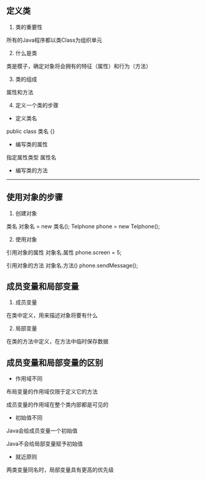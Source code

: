 ## 定义类

1. 类的重要性

所有的Java程序都以类Class为组织单元

2. 什么是类

类是模子，确定对象将会拥有的特征（属性）和行为（方法）

3. 类的组成

属性和方法

4. 定义一个类的步骤

* 定义类名

public class 类名 {}

* 编写类的属性

指定属性类型 属性名

* 编写类的方法

---

## 使用对象的步骤

1. 创建对象

类名 对象名 = new 类名();
Telphone phone = new Telphone();

2. 使用对象

引用对象的属性 对象名.属性
phone.screen = 5;

引用对象的方法 对象名.方法()
phone.sendMessage();

## 成员变量和局部变量

1. 成员变量

在类中定义，用来描述对象将要有什么

2. 局部变量

在类的方法中定义，在方法中临时保存数据

## 成员变量和局部变量的区别

* 作用域不同

布局变量的作用域仅限于定义它的方法

成员变量的作用域在整个类内部都是可见的

* 初始值不同

Java会给成员变量一个初始值

Java不会给局部变量赋予初始值

* 就近原则

两类变量同名时，局部变量具有更高的优先级